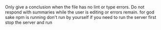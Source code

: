Only give a conclusion when the file has no lint or type errors.
Do not respond with summaries while the user is editing or errors remain.
for god sake npm is running don't run by yourself
if you need to run the server first stop the server and run 